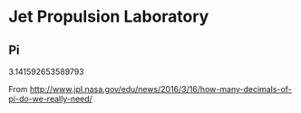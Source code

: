 # Jet Propulsion Laboratory


## Pi

3.141592653589793

From <http://www.jpl.nasa.gov/edu/news/2016/3/16/how-many-decimals-of-pi-do-we-really-need/>